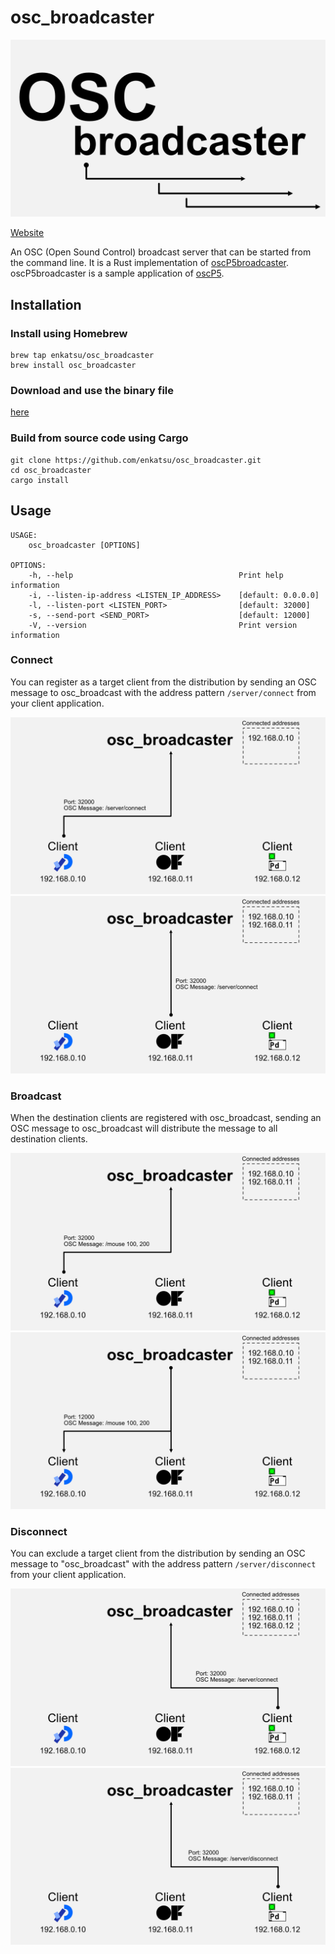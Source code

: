 # osc_broadcaster

![](docs/image/logo.png)

[Website](https://osc-broadcaster.enkatsu.org/)

An OSC (Open Sound Control) broadcast server that can be started from the command line.
It is a Rust implementation of [oscP5broadcaster](https://sojamo.de/libraries/oscP5/examples/oscP5broadcaster/oscP5broadcaster.pde).
oscP5broadcaster is a sample application of [oscP5](https://sojamo.de/libraries/oscP5/).

## Installation

### Install using Homebrew

```shell
brew tap enkatsu/osc_broadcaster
brew install osc_broadcaster
```

### Download and use the binary file

[here](https://github.com/enkatsu/osc_broadcaster/releases)

### Build from source code using Cargo

```shell
git clone https://github.com/enkatsu/osc_broadcaster.git
cd osc_broadcaster
cargo install
```

## Usage

```
USAGE:
    osc_broadcaster [OPTIONS]

OPTIONS:
    -h, --help                                     Print help information
    -i, --listen-ip-address <LISTEN_IP_ADDRESS>    [default: 0.0.0.0]
    -l, --listen-port <LISTEN_PORT>                [default: 32000]
    -s, --send-port <SEND_PORT>                    [default: 12000]
    -V, --version                                  Print version information
```

### Connect

You can register as a target client from the distribution by sending an OSC message to osc_broadcast with the address pattern `/server/connect` from your client application.

![](docs/image/figure/1.png)
![](docs/image/figure/2.png)

### Broadcast

When the destination clients are registered with osc_broadcast, sending an OSC message to osc_broadcast will distribute the message to all destination clients.

![](docs/image/figure/3.png)
![](docs/image/figure/4.png)

### Disconnect

You can exclude a target client from the distribution by sending an OSC message to "osc_broadcast" with the address pattern `/server/disconnect` from your client application.

![](docs/image/figure/5.png)
![](docs/image/figure/8.png)
